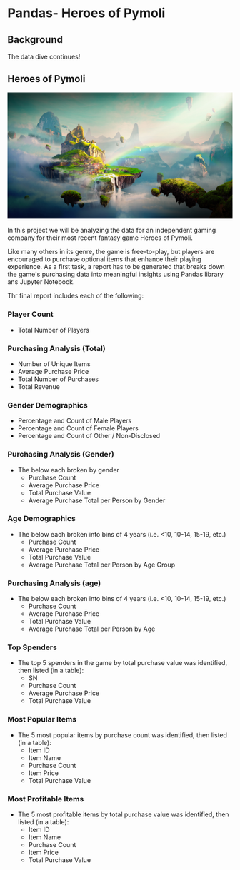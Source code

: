 # Pandas- Heroes of Pymoli

## Background

The data dive continues!

## Heroes of Pymoli

![Fantasy](Images/Fantasy.png)

In this project we will be analyzing the data for an independent gaming company for their most recent fantasy game Heroes of Pymoli.

Like many others in its genre, the game is free-to-play, but players are encouraged to purchase optional items that enhance their playing experience. As a first task, a report has to be generated that breaks down the game's purchasing data into meaningful insights using Pandas library ans Jupyter Notebook.

Thr final report includes each of the following:

### Player Count

* Total Number of Players

### Purchasing Analysis (Total)

* Number of Unique Items
* Average Purchase Price
* Total Number of Purchases
* Total Revenue

### Gender Demographics

* Percentage and Count of Male Players
* Percentage and Count of Female Players
* Percentage and Count of Other / Non-Disclosed

### Purchasing Analysis (Gender)

* The below each broken by gender
  * Purchase Count
  * Average Purchase Price
  * Total Purchase Value
  * Average Purchase Total per Person by Gender

### Age Demographics

* The below each broken into bins of 4 years (i.e. &lt;10, 10-14, 15-19, etc.)
  * Purchase Count
  * Average Purchase Price
  * Total Purchase Value
  * Average Purchase Total per Person by Age Group

### Purchasing Analysis (age)

* The below each broken into bins of 4 years (i.e. &lt;10, 10-14, 15-19, etc.)
  * Purchase Count
  * Average Purchase Price
  * Total Purchase Value
  * Average Purchase Total per Person by Age

### Top Spenders

* The top 5 spenders in the game by total purchase value was identified, then listed (in a table):
  * SN
  * Purchase Count
  * Average Purchase Price
  * Total Purchase Value

### Most Popular Items

* The 5 most popular items by purchase count was identified, then listed (in a table):
  * Item ID
  * Item Name
  * Purchase Count
  * Item Price
  * Total Purchase Value

### Most Profitable Items

* The 5 most profitable items by total purchase value was identified, then listed (in a table):
  * Item ID
  * Item Name
  * Purchase Count
  * Item Price
  * Total Purchase Value




